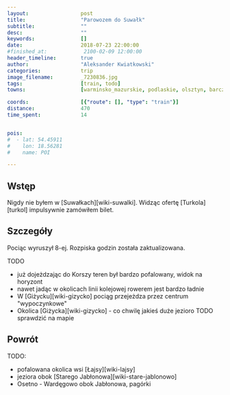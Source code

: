 ```yaml
---
layout:                 post
title:                  "Parowozem do Suwałk"
subtitle:               ""
desc:                   ""
keywords:               []
date:                   2018-07-23 22:00:00
#finished_at:            2100-02-09 12:00:00
header_timeline:        true
author:                 "Aleksander Kwiatkowski"
categories:             trip
image_filename:         _7230836.jpg
tags:                   [train, todo]
towns:                  [warminsko_mazurskie, podlaskie, olsztyn, barczewo, biskupiec_olsztynski, kolno, bisztynek, korsze, ketrzyn, ryn, gizycko, wydminy, stare_juchy, elk, olecko, wieliczki, raczki, suwalki]

coords:                 [{"route": [], "type": "train"}]
distance:               470
time_spent:             14


pois:
#  - lat: 54.45911
#    lon: 18.56281
#    name: POI

---
```



## Wstęp

Nigdy nie byłem w [Suwałkach][wiki-suwalki]. Widząc ofertę [Turkola][turkol]
impulsywnie zamówiłem bilet.

## Szczegóły

Pociąc wyruszył 8-ej. Rozpiska godzin została zaktualizowana.

TODO

* już dojeżdzając do Korszy teren był bardzo pofalowany, widok na horyzont
* nawet jadąc w okolicach linii kolejowej rowerem jest bardzo ładnie
* W [Giżycku][wiki-gizycko] pociąg przejeżdza przez centrum "wypoczynkowe"
* Okolica [Giżycka][wiki-gizycko] - co chwilę jakieś duże jezioro TODO sprawdzić na mapie

## Powrót

TODO:
* pofalowana okolica wsi [Łajsy][wiki-lajsy]
* jeziora obok [Starego Jabłonowa][wiki-stare-jablonowo]
* Osetno - Wardęgowo obok Jabłonowa, pagórki
